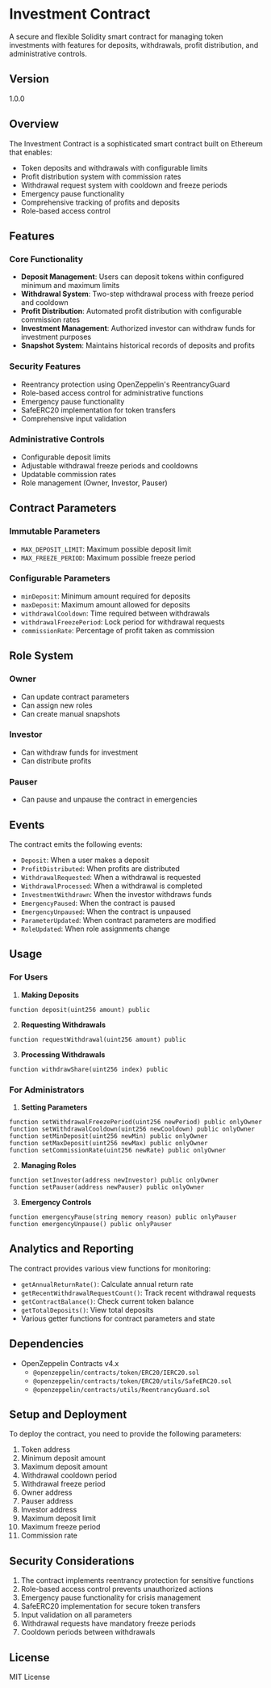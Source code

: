 # Investment Contract

A secure and flexible Solidity smart contract for managing token investments with features for deposits, withdrawals, profit distribution, and administrative controls.

## Version
1.0.0

## Overview

The Investment Contract is a sophisticated smart contract built on Ethereum that enables:
- Token deposits and withdrawals with configurable limits
- Profit distribution system with commission rates
- Withdrawal request system with cooldown and freeze periods
- Emergency pause functionality
- Comprehensive tracking of profits and deposits
- Role-based access control

## Features

### Core Functionality
- **Deposit Management**: Users can deposit tokens within configured minimum and maximum limits
- **Withdrawal System**: Two-step withdrawal process with freeze period and cooldown
- **Profit Distribution**: Automated profit distribution with configurable commission rates
- **Investment Management**: Authorized investor can withdraw funds for investment purposes
- **Snapshot System**: Maintains historical records of deposits and profits

### Security Features
- Reentrancy protection using OpenZeppelin's ReentrancyGuard
- Role-based access control for administrative functions
- Emergency pause functionality
- SafeERC20 implementation for token transfers
- Comprehensive input validation

### Administrative Controls
- Configurable deposit limits
- Adjustable withdrawal freeze periods and cooldowns
- Updatable commission rates
- Role management (Owner, Investor, Pauser)

## Contract Parameters

### Immutable Parameters
- `MAX_DEPOSIT_LIMIT`: Maximum possible deposit limit
- `MAX_FREEZE_PERIOD`: Maximum possible freeze period

### Configurable Parameters
- `minDeposit`: Minimum amount required for deposits
- `maxDeposit`: Maximum amount allowed for deposits
- `withdrawalCooldown`: Time required between withdrawals
- `withdrawalFreezePeriod`: Lock period for withdrawal requests
- `commissionRate`: Percentage of profit taken as commission

## Role System

### Owner
- Can update contract parameters
- Can assign new roles
- Can create manual snapshots

### Investor
- Can withdraw funds for investment
- Can distribute profits

### Pauser
- Can pause and unpause the contract in emergencies

## Events

The contract emits the following events:
- `Deposit`: When a user makes a deposit
- `ProfitDistributed`: When profits are distributed
- `WithdrawalRequested`: When a withdrawal is requested
- `WithdrawalProcessed`: When a withdrawal is completed
- `InvestmentWithdrawn`: When the investor withdraws funds
- `EmergencyPaused`: When the contract is paused
- `EmergencyUnpaused`: When the contract is unpaused
- `ParameterUpdated`: When contract parameters are modified
- `RoleUpdated`: When role assignments change

## Usage

### For Users

1. **Making Deposits**
```solidity
function deposit(uint256 amount) public
```

2. **Requesting Withdrawals**
```solidity
function requestWithdrawal(uint256 amount) public
```

3. **Processing Withdrawals**
```solidity
function withdrawShare(uint256 index) public
```

### For Administrators

1. **Setting Parameters**
```solidity
function setWithdrawalFreezePeriod(uint256 newPeriod) public onlyOwner
function setWithdrawalCooldown(uint256 newCooldown) public onlyOwner
function setMinDeposit(uint256 newMin) public onlyOwner
function setMaxDeposit(uint256 newMax) public onlyOwner
function setCommissionRate(uint256 newRate) public onlyOwner
```

2. **Managing Roles**
```solidity
function setInvestor(address newInvestor) public onlyOwner
function setPauser(address newPauser) public onlyOwner
```

3. **Emergency Controls**
```solidity
function emergencyPause(string memory reason) public onlyPauser
function emergencyUnpause() public onlyPauser
```

## Analytics and Reporting

The contract provides various view functions for monitoring:
- `getAnnualReturnRate()`: Calculate annual return rate
- `getRecentWithdrawalRequestCount()`: Track recent withdrawal requests
- `getContractBalance()`: Check current token balance
- `getTotalDeposits()`: View total deposits
- Various getter functions for contract parameters and state

## Dependencies

- OpenZeppelin Contracts v4.x
  - `@openzeppelin/contracts/token/ERC20/IERC20.sol`
  - `@openzeppelin/contracts/token/ERC20/utils/SafeERC20.sol`
  - `@openzeppelin/contracts/utils/ReentrancyGuard.sol`

## Setup and Deployment

To deploy the contract, you need to provide the following parameters:
1. Token address
2. Minimum deposit amount
3. Maximum deposit amount
4. Withdrawal cooldown period
5. Withdrawal freeze period
6. Owner address
7. Pauser address
8. Investor address
9. Maximum deposit limit
10. Maximum freeze period
11. Commission rate

## Security Considerations

1. The contract implements reentrancy protection for sensitive functions
2. Role-based access control prevents unauthorized actions
3. Emergency pause functionality for crisis management
4. SafeERC20 implementation for secure token transfers
5. Input validation on all parameters
6. Withdrawal requests have mandatory freeze periods
7. Cooldown periods between withdrawals

## License

MIT License